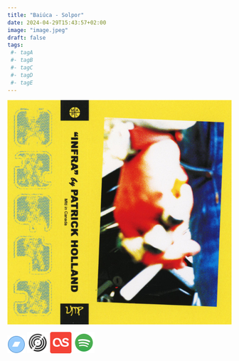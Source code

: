 ```yaml
---
title: "Baiúca - Solpor"
date: 2024-04-29T15:43:57+02:00
image: "image.jpeg"
draft: false
tags:
 #- tagA
 #- tagB
 #- tagC
 #- tagD
 #- tagE
---
```

![cover](image.jpeg (Baiúca - Solpor))
 
[![bandcamp](../links/svg/bandcamp.png (bandcamp))](https://raso.bandcamp.com/album/baiuca-solpor?from=search&search_item_id=2358681228&search_item_type=a&search_match_part=%3F&search_page_id=3370638114&search_page_no=1&search_rank=1&search_sig=26276368510279f15eac154dc9c0f279)
[![discogs](../links/svg/discogs.png (discogs))](https://www.discogs.com/master/1745072)
[![lastfm](../links/svg/lastfm.png (lastfm))]()
[![spotify](../links/svg/spotify.png (putify))](https://open.spotify.com/album/2q1DwJpZOWhNW0NFYwS8rs)
 
